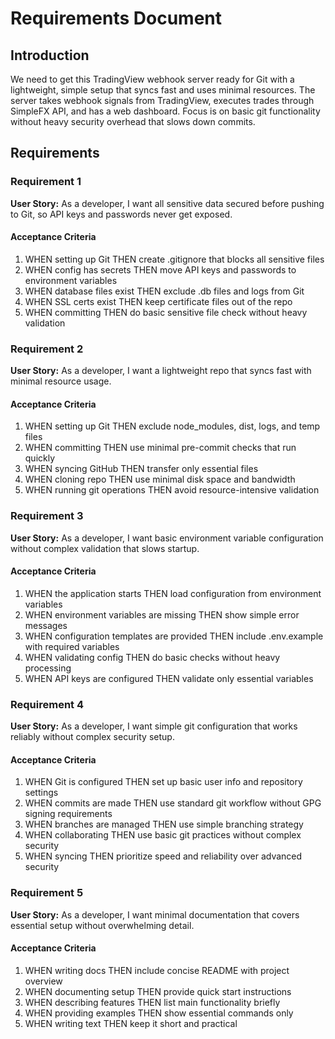 # Requirements Document

## Introduction

We need to get this TradingView webhook server ready for Git with a lightweight, simple setup that syncs fast and uses minimal resources. The server takes webhook signals from TradingView, executes trades through SimpleFX API, and has a web dashboard. Focus is on basic git functionality without heavy security overhead that slows down commits.

## Requirements

### Requirement 1

**User Story:** As a developer, I want all sensitive data secured before pushing to Git, so API keys and passwords never get exposed.

#### Acceptance Criteria

1. WHEN setting up Git THEN create .gitignore that blocks all sensitive files
2. WHEN config has secrets THEN move API keys and passwords to environment variables
3. WHEN database files exist THEN exclude .db files and logs from Git
4. WHEN SSL certs exist THEN keep certificate files out of the repo
5. WHEN committing THEN do basic sensitive file check without heavy validation

### Requirement 2

**User Story:** As a developer, I want a lightweight repo that syncs fast with minimal resource usage.

#### Acceptance Criteria

1. WHEN setting up Git THEN exclude node_modules, dist, logs, and temp files
2. WHEN committing THEN use minimal pre-commit checks that run quickly
3. WHEN syncing GitHub THEN transfer only essential files
4. WHEN cloning repo THEN use minimal disk space and bandwidth
5. WHEN running git operations THEN avoid resource-intensive validation

### Requirement 3

**User Story:** As a developer, I want basic environment variable configuration without complex validation that slows startup.

#### Acceptance Criteria

1. WHEN the application starts THEN load configuration from environment variables
2. WHEN environment variables are missing THEN show simple error messages
3. WHEN configuration templates are provided THEN include .env.example with required variables
4. WHEN validating config THEN do basic checks without heavy processing
5. WHEN API keys are configured THEN validate only essential variables

### Requirement 4

**User Story:** As a developer, I want simple git configuration that works reliably without complex security setup.

#### Acceptance Criteria

1. WHEN Git is configured THEN set up basic user info and repository settings
2. WHEN commits are made THEN use standard git workflow without GPG signing requirements
3. WHEN branches are managed THEN use simple branching strategy
4. WHEN collaborating THEN use basic git practices without complex security
5. WHEN syncing THEN prioritize speed and reliability over advanced security

### Requirement 5

**User Story:** As a developer, I want minimal documentation that covers essential setup without overwhelming detail.

#### Acceptance Criteria

1. WHEN writing docs THEN include concise README with project overview
2. WHEN documenting setup THEN provide quick start instructions
3. WHEN describing features THEN list main functionality briefly
4. WHEN providing examples THEN show essential commands only
5. WHEN writing text THEN keep it short and practical